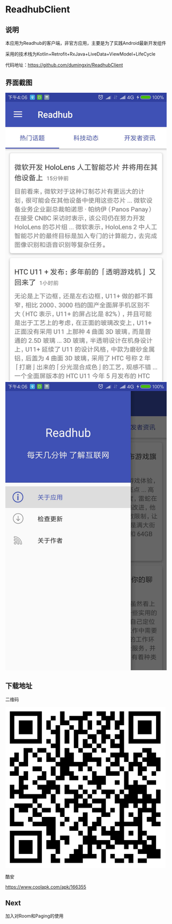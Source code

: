 # ReadhubClient
## 说明
本应用为Readhub的客户端，非官方应用，主要是为了实践Android最新开发组件

采用的技术栈为Kotlin+Retrofit+RxJava+LiveData+ViewModel+LifeCycle

代码地址：https://github.com/dumingxin/ReadhubClient

## 界面截图

![](./img/1.jpg)
![](./img/2.jpg)

## 下载地址
二维码

![](./img/qrcode.png)

酷安

https://www.coolapk.com/apk/166355

## Next

加入对Room和Paging的使用


